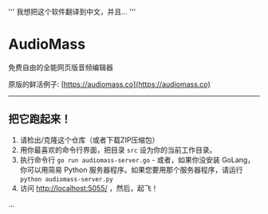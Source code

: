 '''
我想把这个软件翻译到中文，并且...
'''

# AudioMass
免费自由的全能网页版音频编辑器

原版的鲜活例子: [https://audiomass.co](https://audiomass.co)

---

## 把它跑起来！
1. 请检出/克隆这个仓库（或者下载ZIP压缩包）
2. 用你最喜欢的命令行界面，把目录 ```src``` 设为你的当前工作目录。
3. 执行命令行 ```go run audiomass-server.go```  -  或者，如果你没安装 GoLang，你可以用简易 Python 服务器程序。如果您要用那个服务器程序，请运行 ```python audiomass-server.py```
4. 访问 [http://localhost:5055/](http://localhost:5055/) ，然后，起飞！

...

